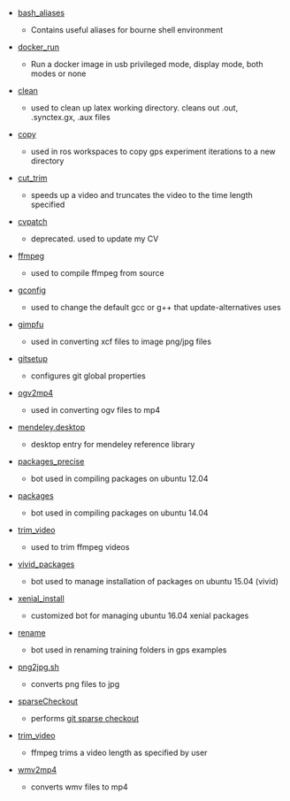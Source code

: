 
+ [bash_aliases](/bash_aliases)
  + Contains useful aliases for bourne shell environment

+ [docker_run](/docker_run)
  + Run a docker image in usb privileged mode, display mode, both modes or none

+ [clean](/clean)
  + used to clean up latex working directory. cleans out .out, .synctex.gx, .aux files

+ [copy](/copy)
  + used in ros workspaces to copy gps experiment iterations to a new directory

+ [cut_trim](/cut_trim.sh)
  + speeds up a video and truncates the video to the time length specified

+ [cvpatch](/cvpatch)
  + deprecated. used to update my CV

+ [ffmpeg](/ffmpeg)
  + used to compile ffmpeg from source

+ [gconfig](/gconfig)
  + used to change the default gcc or g++ that update-alternatives uses

+ [gimpfu](gimpfu)
  + used in converting xcf files to image png/jpg files

+ [gitsetup](gitsetup)
  + configures git global properties

+ [ogv2mp4](/ogv2mp4)
  + used in converting ogv files to mp4

+ [mendeley.desktop](mendeley.desktop)
  + desktop entry for mendeley reference library

+ [packages_precise](/packages_precise)
  + bot used in compiling packages on ubuntu 12.04

+ [packages](/packages)
  + bot used in compiling packages on ubuntu 14.04  

+ [trim_video](/trim_video)
  + used to trim ffmpeg videos


+ [vivid_packages](/vivid_packages)
  + bot used to manage installation of packages on ubuntu 15.04 (vivid)

+ [xenial_install](/xenial_install)
  + customized bot for managing ubuntu 16.04 xenial packages

+ [rename](/rename)
  + bot used in renaming training folders in gps examples

+ [png2jpg.sh](/png2jpg.sh)
  + converts png files to jpg

+ [sparseCheckout](/sparseCheckout)
  + performs [git sparse checkout](http://scriptedonachip/blog//git-sparse-checkout)

+ [trim_video](/trim_video)
  + ffmpeg trims a video length as specified by user


+ [wmv2mp4](/wmv2mp4)
  + converts wmv files to mp4
